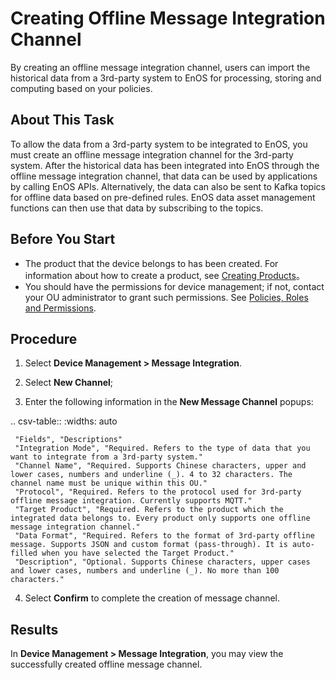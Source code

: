 # Creating Offline Message Integration Channel

By creating an offline message integration channel, users can import the historical data from a 3rd-party system to EnOS for processing, storing and computing based on your policies.

## About This Task

To allow the data from a 3rd-party system to be integrated to EnOS, you must create an offline message integration channel for the 3rd-party system. After the historical data has been integrated into EnOS through the offline message integration channel, that data can be used by applications by calling EnOS APIs. Alternatively, the data can also be sent to Kafka topics for offline data based on pre-defined rules. EnOS data asset management functions can then use that data by subscribing to the topics.

## Before You Start

- The product that the device belongs to has been created. For information about how to create a product, see [Creating Products](creating_product)。
- You should have the permissions for device management; if not, contact your OU administrator to grant such permissions. See [Policies, Roles and Permissions](/docs/iam/en/latest/access_policy).

## Procedure

1. Select **Device Management > Message Integration**.

2. Select **New Channel**;

3. Enter the following information in the **New Message Channel** popups:

  .. csv-table::
     :widths: auto

     "Fields", "Descriptions"
     "Integration Mode", "Required. Refers to the type of data that you  want to integrate from a 3rd-party system."
     "Channel Name", "Required. Supports Chinese characters, upper and lower cases, numbers and underline (_). 4 to 32 characters. The channel name must be unique within this OU."
     "Protocol", "Required. Refers to the protocol used for 3rd-party offline message integration. Currently supports MQTT."
     "Target Product", "Required. Refers to the product which the integrated data belongs to. Every product only supports one offline message integration channel."
     "Data Format", "Required. Refers to the format of 3rd-party offline message. Supports JSON and custom format (pass-through). It is auto-filled when you have selected the Target Product."
     "Description", "Optional. Supports Chinese characters, upper cases and lower cases, numbers and underline (_). No more than 100 characters."

4. Select **Confirm** to complete the creation of message channel.

## Results

In **Device Management > Message Integration**, you may view the successfully created offline message channel.




